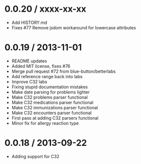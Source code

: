 
0.0.20 / xxxx-xx-xx
==================

 * Add HISTORY.md
 * Fixes #77 Remove jsdom workaround for lowercase attributes

0.0.19 / 2013-11-01
==================

 * README updates
 * Added MIT license, fixes #76
 * Merge pull request #72 from blue-button/betterlabs
 * Add reference range back into labs
 * Improve C32 labs
 * Fixing stupid documentation mistakes
 * Make date parsing for problems lighter
 * Make C32 problems parser functional
 * Make C32 medications parser functional
 * Make C32 immunizations parser functional
 * Make C32 encounters parser functional
 * First pass at adding C32 parsers functional
 * Minor fix for allergy reaction type

0.0.18 / 2013-09-22
==================

 * Adding support for C32
